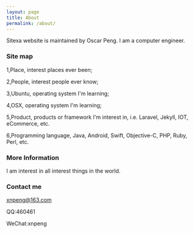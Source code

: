 ```yaml
---
layout: page
title: About
permalink: /about/
---
```


Sitexa website is maintained by Oscar Peng. I am a computer engineer.

### Site map
1,Place, interest places ever been;

2,People, interest people ever know;

3,Ubuntu, operating system I'm learning;

4,OSX, operating system I'm learning;

5,Product, products or framework I'm interest in, i.e. Laravel, Jekyll, IOT, eCommerce, etc.

6,Programming language, Java, Android, Swift, Objective-C, PHP, Ruby, Perl, etc.


### More Information

I am interest in all interest things in the world.

### Contact me

[xnpeng@163.com](mailto:xnpeng@163.com)

QQ:460461

WeChat:xnpeng